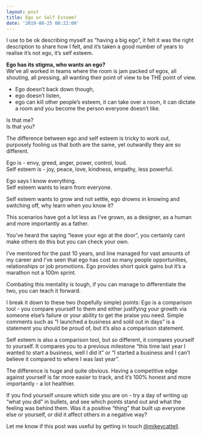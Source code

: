 ```yaml
---
layout: post
title: Ego or Self Esteem?
date: '2019-08-25 08:22:00'
---
```

I use to be ok describing myself as “having a big ego”, it felt it was the right description to share how I felt, and it’s taken a good number of years to realise it’s not ego, it’s self esteem.

<strong>Ego has its stigma, who wants an ego? </strong><br>
We’ve all worked in teams where the room is jam packed of egos, all shouting, all pressing, all wanting their point of view to be THE point of view. 
<ul>
	<li>Ego doesn’t back down though, </li>
	<li>ego doesn’t listen, </li>
	<li>ego can kill other people’s esteem, it can take over a room, it can dictate a room and you become the person everyone doesn’t like.</li>
</ul>

Is that me? <br>
Is that you?<br>

The difference between ego and self esteem is tricky to work out, purposely fooling us that both are the same, yet outwardly they are so different.

Ego is - envy, greed, anger, power, control, loud.<br>
Self esteem is - joy, peace, love, kindness, empathy, less powerful.<br>

Ego says I know everything.<br>
Self esteem wants to learn from everyone.<br>

Self esteem wants to grow and not settle, ego drowns in knowing and switching off, why learn when you know it?

This scenarios have got a lot less as I’ve grown, as a designer, as a human and more importantly as a father. 

You’ve heard the saying “leave your ego at the door”, you certainly cant make others do this but you can check your own.

I’ve mentored for the past 10 years, and line managed for vast amounts of my career and I’ve seen that ego has cost so many people opportunities, relationships or job promotions. Ego provides short quick gains but it’s a marathon not a 100m sprint.

Combating this mentality is tough, if you can manage to differentiate the two, you can teach it forward.

I break it down to these two (hopefully simple) points:
Ego is a comparison tool - you compare yourself to them and either justifying your growth via someone else’s failure or your ability to get the praise you need.
Simple comments such as “I launched a business and sold out in days” is a statement you should be proud of, but it’s also a comparison statement.

Self esteem is also a comparison tool, but so different, it compares yourself to yourself. It compares you to a previous milestone “this time last year I wanted to start a business, well I did it” or 
“I started a business and I can’t believe it compared to where I was last year”.

The difference is huge and quite obvious. Having a competitive edge against yourself is far more easier to track, and it’s 100% honest and more importantly - a lot healthier. 

If you find yourself unsure which side you are on - try a day of writing up “what you did” in bullets, and see which points stand out and what the feeling was behind them. Was it a positive “thing” that built up everyone else or yourself, or did it affect others in a negative way?

Let me know if this post was useful by getting in touch <a href="">@mikeycattell</a>.
